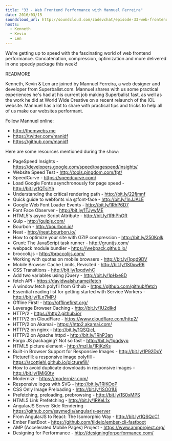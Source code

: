 ```yaml
---
title: "33 - Web Frontend Performance with Mannuel Ferreira"
date: 2016/03/15
soundcloud_url: http://soundcloud.com/zadevchat/episode-33-web-frontend-performance-with-mannuel-ferreira
hosts:
  - Kenneth
  - Kevin
  - Len
---
```


We're getting up to speed with the fascinating world of web frontend performance. Concatenation, compression, optimization and more delivered in one speedy package this week!

READMORE

Kenneth, Kevin & Len are joined by Mannuel Ferreira, a web designer and developer from Superbalist.com. Mannuel shares with us some practical experiences he's had at his current job making Superbalist fast, as well as the work he did at World Wide Creative on a recent relaunch of the IOL website. Mannuel has a lot to share with practical tips and tricks to help all of us make our websites performant.

Follow Mannuel online:

- http://themwebs.me
- https://twitter.com/manidf
- https://github.com/manidf

Here are some resources mentioned during the show:

* PageSpeed Insights - https://developers.google.com/speed/pagespeed/insights/
* Website Speed Test - http://tools.pingdom.com/fpt/
* SpeedCurve - https://speedcurve.com/
* Load Google Fonts asynchronously for page speed - http://bit.ly/1QTsiYh
* Understanding the critical rendering path - http://bit.ly/22fjmnf
* Quick guide to webfonts via @font-face - http://bit.ly/1nJJALE
* Google Web Font Loader Events - http://bit.ly/1RhP6D7
* Font Face Observer - http://bit.ly/1TJywME
* HTML5's async Script Attribute - http://bit.ly/1RhPhOR
* Gulp - http://gulpjs.com/
* Bourbon - http://bourbon.io/
* Neat - http://neat.bourbon.io/
* How to optimize your site with GZIP compression - http://bit.ly/250Kplk
* Grunt: The JavaScript task runner - http://gruntjs.com/
* webpack module bundler - https://webpack.github.io/
* broccoli.js - http://broccolijs.com/
* Working with quotas on mobile browsers - http://bit.ly/1pqd9DV
* Mobile Browser Cache Limits, Revisited - http://bit.ly/1S0xwR6
* CSS Transitions - http://bit.ly/1pqdwhC
* Add two variables using jQuery - http://bit.ly/1pHxe8D
* fetch API - https://davidwalsh.name/fetch
* A window.fetch polyfil from Github - https://github.com/github/fetch
* Essential reading list for getting started with Service Workers - http://bit.ly/1Ln7MPJ
* Offline First! - http://offlinefirst.org/
* Leverage Browser Caching - http://bit.ly/1U2dIkd
* HTTP/2 - https://http2.github.io/
* HTTP/2 on CloudFlare - https://www.cloudflare.com/http2/
* HTTP/2 on Akamai - https://http2.akamai.com/
* HTTP/2 on nginx - http://bit.ly/1QSQicL
* HTTP/2 on Apache httpd - http://bit.ly/1RhP3an
* Forgo JS packaging? Not so fast - http://bit.ly/1pqdsyp
* HTML5 picture element - http://mzl.la/1RiKzKs
* Built-in Browser Support for Responsive Images - http://bit.ly/1P92DoY
* Picturefill: a responsive image polyfill - https://scottjehl.github.io/picturefill/
* How to avoid duplicate downloads in responsive images - http://bit.ly/1Mj60tv
* Modernizr - https://modernizr.com/
* Responsive logos with SVG - http://bit.ly/1RiKOoP
* CSS Only Image Preloading - http://bit.ly/1SO01Uj
* Prefetching, preloading, prebrowsing - http://bit.ly/1S0xMPS
* HTML5 Link Prefetching - http://bit.ly/1RKeL1x
* AngularJS Server Side Rendering - https://github.com/saymedia/angularjs-server
* From AngularJS to React: The Isomorphic Way - http://bit.ly/1QSQcC1
* Ember FastBoot - https://github.com/tildeio/ember-cli-fastboot
* AMP (Accelerated Mobile Pages) Project - https://www.ampproject.org/
* Designing for Performance - http://designingforperformance.com/
